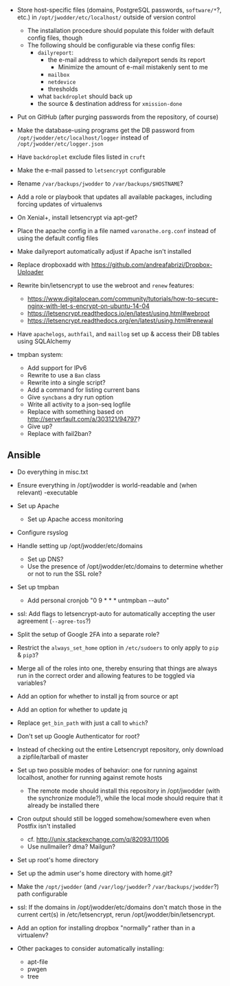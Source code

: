 - Store host-specific files (domains, PostgreSQL passwords, `software/*`?,
  etc.) in `/opt/jwodder/etc/localhost/` outside of version control
    - The installation procedure should populate this folder with default
      config files, though
    - The following should be configurable via these config files:
        - `dailyreport`:
            - the e-mail address to which dailyreport sends its report
                - Minimize the amount of e-mail mistakenly sent to me
            - `mailbox`
            - `netdevice`
            - thresholds
        - what `backdroplet` should back up
        - the source & destination address for `xmission-done`
- Put on GitHub (after purging passwords from the repository, of course)
- Make the database-using programs get the DB password from
  `/opt/jwodder/etc/localhost/logger` instead of `/opt/jwodder/etc/logger.json`
- Have `backdroplet` exclude files listed in `cruft`
- Make the e-mail passed to `letsencrypt` configurable
- Rename `/var/backups/jwodder` to `/var/backups/$HOSTNAME`?
- Add a role or playbook that updates all available packages, including forcing
  updates of virtualenvs
- On Xenial+, install letsencrypt via apt-get?
- Place the apache config in a file named `varonathe.org.conf` instead of using
  the default config files
- Make dailyreport automatically adjust if Apache isn't installed
- Replace dropboxadd with <https://github.com/andreafabrizi/Dropbox-Uploader>
- Rewrite bin/letsencrypt to use the webroot and `renew` features:
    - <https://www.digitalocean.com/community/tutorials/how-to-secure-nginx-with-let-s-encrypt-on-ubuntu-14-04>
    - <https://letsencrypt.readthedocs.io/en/latest/using.html#webroot>
    - <https://letsencrypt.readthedocs.org/en/latest/using.html#renewal>
- Have `apachelogs`, `authfail`, and `maillog` set up & access their DB tables
  using SQLAlchemy

- tmpban system:
    - Add support for IPv6
    - Rewrite to use a `Ban` class
    - Rewrite into a single script?
    - Add a command for listing current bans
    - Give `syncbans` a dry run option
    - Write all activity to a json-seq logfile
    - Replace with something based on <http://serverfault.com/a/303121/94797>?
    - Give up?
    - Replace with fail2ban?

Ansible
-------
- Do everything in misc.txt
- Ensure everything in /opt/jwodder is world-readable and (when relevant)
  -executable
- Set up Apache
    - Set up Apache access monitoring
- Configure rsyslog
- Handle setting up /opt/jwodder/etc/domains
    - Set up DNS?
    - Use the presence of /opt/jwodder/etc/domains to determine whether or not
      to run the SSL role?
- Set up tmpban
    - Add personal cronjob "0 9 * * * untmpban --auto"
- ssl: Add flags to letsencrypt-auto for automatically accepting the user
  agreement (`--agree-tos`?)
- Split the setup of Google 2FA into a separate role?
- Restrict the `always_set_home` option in `/etc/sudoers` to only apply to
  `pip` & `pip3`?
- Merge all of the roles into one, thereby ensuring that things are always run
  in the correct order and allowing features to be toggled via variables?
- Add an option for whether to install jq from source or apt
- Add an option for whether to update jq
- Replace `get_bin_path` with just a call to `which`?
- Don't set up Google Authenticator for root?
- Instead of checking out the entire Letsencrypt repository, only download a
  zipfile/tarball of master

- Set up two possible modes of behavior: one for running against localhost,
  another for running against remote hosts
    - The remote mode should install this repository in /opt/jwodder (with the
      synchronize module?), while the local mode should require that it already
      be installed there
- Cron output should still be logged somehow/somewhere even when Postfix isn't
  installed
    - cf. <http://unix.stackexchange.com/q/82093/11006>
    - Use nullmailer? dma? Mailgun?
- Set up root's home directory
- Set up the admin user's home directory with home.git?
- Make the `/opt/jwodder` (and `/var/log/jwodder`? `/var/backups/jwodder`?)
  path configurable

- ssl: If the domains in /opt/jwodder/etc/domains don't match those in the
  current cert(s) in /etc/letsencrypt, rerun /opt/jwodder/bin/letsencrypt.
- Add an option for installing dropbox "normally" rather than in a virtualenv?
- Other packages to consider automatically installing:
    - apt-file
    - pwgen
    - tree
